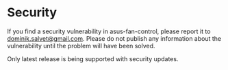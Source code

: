 # Security

If you find a security vulnerability in asus-fan-control, please report it to dominik.salvet@gmail.com. Please do not publish any information about the vulnerability until the problem will have been solved.

Only latest release is being supported with security updates.
